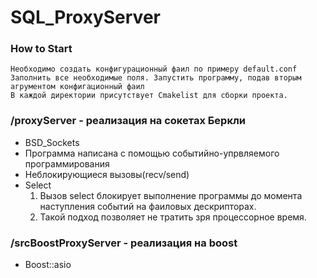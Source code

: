 # SQL_ProxyServer

### How to Start
    Необходимо создать конфигурационный фаил по примеру default.conf
    Заполнить все необходимые поля. Запустить программу, подав вторым агрументом конфигационный фаил
    В каждой директории присутствует Cmakelist для сборки проекта.

### /proxyServer - реализация на сокетах Беркли

 * BSD_Sockets
 * Программа написана с помощью событийно-упрвляемого программирования
 * Неблокирующиеся вызовы(recv/send)
 * Select
   1. Вызов select блокирует выполнение программы до момента наступления событий на фаиловых дескрипторах.
   2. Такой подход позволяет не тратить зря процессорное время.

    
### /srcBoostProxyServer - реализация на boost
  * Boost::asio

